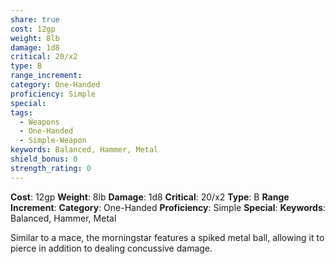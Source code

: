 ```yaml
---
share: true
cost: 12gp
weight: 8lb
damage: 1d8
critical: 20/x2
type: B
range_increment: 
category: One-Handed
proficiency: Simple
special: 
tags:
  - Weapons
  - One-Handed
  - Simple-Weapon
keywords: Balanced, Hammer, Metal
shield_bonus: 0
strength_rating: 0
---
```

**Cost**: 12gp **Weight**: 8lb
**Damage**: 1d8 **Critical**: 20/x2 **Type**: B
**Range Increment**: 
**Category**: One-Handed **Proficiency**: Simple
**Special**: 
**Keywords**: Balanced, Hammer, Metal

Similar to a mace, the morningstar features a spiked metal ball, allowing it to pierce in addition to dealing concussive damage.